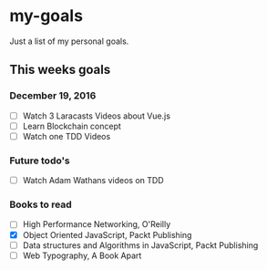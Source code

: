 # my-goals
Just a list of my personal goals. 

## This weeks goals

### December 19, 2016

- [ ] Watch 3 Laracasts Videos about Vue.js
- [ ] Learn Blockchain concept
- [ ] Watch one TDD Videos

### Future todo's
- [ ] Watch Adam Wathans videos on TDD


### Books to read
- [ ] High Performance Networking, O'Reilly
- [X] Object Oriented JavaScript, Packt Publishing
- [ ] Data structures and Algorithms in JavaScript, Packt Publishing
- [ ] Web Typography, A Book Apart
